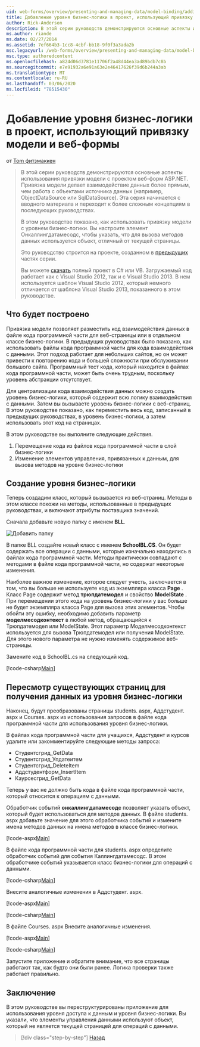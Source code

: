 ```yaml
---
uid: web-forms/overview/presenting-and-managing-data/model-binding/adding-business-logic-layer
title: Добавление уровня бизнес-логики в проект, использующий привязку модели и веб-формы | Документация Майкрософт
author: Rick-Anderson
description: В этой серии руководств демонстрируются основные аспекты использования привязки модели с проектом веб-форм ASP.NET. Привязка модели делает взаимодействие данных более прямым-...
ms.author: riande
ms.date: 02/27/2014
ms.assetid: 7ef664b3-1cc8-4cbf-bb18-9f0f3a3ada2b
msc.legacyurl: /web-forms/overview/presenting-and-managing-data/model-binding/adding-business-logic-layer
msc.type: authoredcontent
ms.openlocfilehash: a824d06d3781e11706f2a48d44ea3ad89bdb7c8b
ms.sourcegitcommit: e7e91932a6e91a63e2e46417626f39d6b244a3ab
ms.translationtype: MT
ms.contentlocale: ru-RU
ms.lasthandoff: 03/06/2020
ms.locfileid: "78515430"
---
```

# <a name="adding-business-logic-layer-to-a-project-that-uses-model-binding-and-web-forms"></a>Добавление уровня бизнес-логики в проект, использующий привязку модели и веб-формы

от [Tom фитзмаккен](https://github.com/tfitzmac)

> В этой серии руководств демонстрируются основные аспекты использования привязки модели с проектом веб-форм ASP.NET. Привязка модели делает взаимодействие данных более прямым, чем работа с объектами источника данных (например, ObjectDataSource или SqlDataSource). Эта серия начинается с вводного материала и переходит к более сложным концепциям в последующих руководствах.
> 
> В этом руководстве показано, как использовать привязку модели с уровнем бизнес-логики. Вы настроите элемент Онкаллингдатамесодс, чтобы указать, что для вызова методов данных используется объект, отличный от текущей страницы.
> 
> Это руководство строится на проекте, созданном в [предыдущих](retrieving-data.md) частях серии.
> 
> Вы можете [скачать](https://go.microsoft.com/fwlink/?LinkId=286116) полный проект в C# или VB. Загружаемый код работает как с Visual Studio 2012, так и с Visual Studio 2013. В нем используется шаблон Visual Studio 2012, который немного отличается от шаблона Visual Studio 2013, показанного в этом руководстве.

## <a name="what-youll-build"></a>Что будет построено

Привязка модели позволяет разместить код взаимодействия данных в файле кода программной части для веб-страницы или в отдельном классе бизнес-логики. В предыдущих руководствах было показано, как использовать файлы кода программной части для кода взаимодействия с данными. Этот подход работает для небольших сайтов, но он может привести к повторению кода и большей сложности при обслуживании большого сайта. Программный тест кода, который находится в файлах кода программной части, может быть очень трудным, поскольку уровень абстракции отсутствует.

Для централизации кода взаимодействия данных можно создать уровень бизнес-логики, который содержит всю логику взаимодействия с данными. Затем вы вызываете уровень бизнес-логики с веб-страниц. В этом руководстве показано, как переместить весь код, записанный в предыдущих руководствах, в уровень бизнес-логики, а затем использовать этот код на страницах.

В этом руководстве вы выполните следующие действия.

1. Перемещение кода из файлов кода программной части в слой бизнес-логики
2. Изменение элементов управления, привязанных к данным, для вызова методов на уровне бизнес-логики

## <a name="create-business-logic-layer"></a>Создание уровня бизнес-логики

Теперь создадим класс, который вызывается из веб-страниц. Методы в этом классе похожи на методы, использованные в предыдущих руководствах, и включают атрибуты поставщика значений.

Сначала добавьте новую папку с именем **BLL**.

![Добавить папку](adding-business-logic-layer/_static/image1.png)

В папке BLL создайте новый класс с именем **SchoolBL.CS**. Он будет содержать все операции с данными, которые изначально находились в файлах кода программной части. Методы практически совпадают с методами в файле кода программной части, но содержат некоторые изменения.

Наиболее важное изменение, которое следует учесть, заключается в том, что вы больше не используете код из экземпляра класса **Page** . Класс Page содержит метод **трюпдатемодел** и свойство **ModelState** . При перемещении этого кода на уровень бизнес-логики у вас больше не будет экземпляра класса Page для вызова этих элементов. Чтобы обойти эту ошибку, необходимо добавить параметр **моделмесодконтекст** в любой метод, обращающийся к Трюпдатемодел или ModelState. Этот параметр Моделмесодконтекст используется для вызова Трюпдатемодел или получения ModelState. Для этого нового параметра не нужно изменять содержимое веб-страницы.

Замените код в SchoolBL.cs на следующий код.

[!code-csharp[Main](adding-business-logic-layer/samples/sample1.cs)]

## <a name="revise-existing-pages-to-retrieve-data-from-business-logic-layer"></a>Пересмотр существующих страниц для получения данных из уровня бизнес-логики

Наконец, будут преобразованы страницы students. aspx, Аддстудент. aspx и Courses. aspx из использования запросов в файле кода программной части для использования уровня бизнес-логики.

В файлах кода программной части для учащихся, Аддстудент и курсов удалите или закомментируйте следующие методы запроса:

- Студентсгрид\_GetData
- Студентсгрид\_Упдатеитем
- Студентсгрид\_DeleteItem
- Аддстудентформ\_InsertItem
- Каурсесгрид\_GetData

Теперь у вас не должно быть кода в файле кода программной части, который относится к операциям с данными.

Обработчик событий **онкаллингдатамесодс** позволяет указать объект, который будет использоваться для методов данных. В файле students. aspx добавьте значение для этого обработчика событий и измените имена методов данных на имена методов в классе бизнес-логики.

[!code-aspx[Main](adding-business-logic-layer/samples/sample2.aspx?highlight=3-4,8)]

В файле кода программной части для students. aspx определите обработчик событий для события Каллингдатамесодс. В этом обработчике событий указывается класс бизнес-логики для операций с данными.

[!code-csharp[Main](adding-business-logic-layer/samples/sample3.cs)]

Внесите аналогичные изменения в Аддстудент. aspx.

[!code-aspx[Main](adding-business-logic-layer/samples/sample4.aspx?highlight=3-4)]

[!code-csharp[Main](adding-business-logic-layer/samples/sample5.cs)]

В файле Courses. aspx Внесите аналогичные изменения.

[!code-aspx[Main](adding-business-logic-layer/samples/sample6.aspx?highlight=3-4)]

[!code-csharp[Main](adding-business-logic-layer/samples/sample7.cs)]

Запустите приложение и обратите внимание, что все страницы работают так, как будто они были ранее. Логика проверки также работает правильно.

## <a name="conclusion"></a>Заключение

В этом руководстве вы переструктурированы приложение для использования уровня доступа к данным и уровня бизнес-логики. Вы указали, что элементы управления данными используют объект, который не является текущей страницей для операций с данными.

> [!div class="step-by-step"]
> [Назад](using-query-string-values-to-retrieve-data.md)
